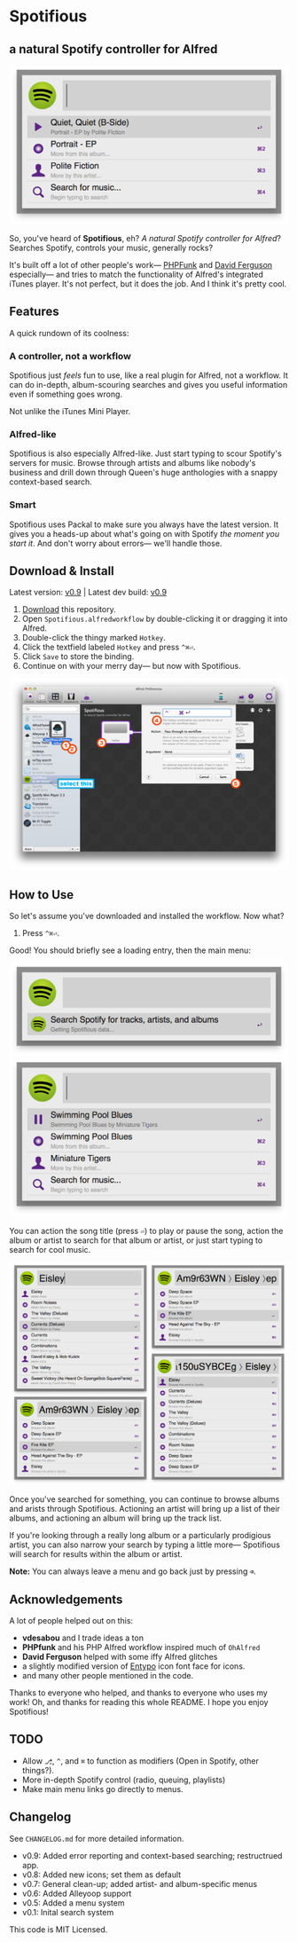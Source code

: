 # Spotifious #
## a natural Spotify controller for Alfred ##

![The magical interface](include/screenshots/hero_shot.png)

So, you've heard of **Spotifious**, eh? *A natural Spotify controller for
Alfred*? Searches Spotify, controls your music, generally rocks?

It's built off a lot of other people's work—
[PHPFunk](https://github.com/phpfunk/alfred-spotify-controls) and
[David Ferguson](http://jdfwarrior.tumblr.com/) especially— and tries to match
the functionality of Alfred's integrated iTunes player. It's not perfect, but it does the job. And I think it's pretty cool.

## Features ##

A quick rundown of its coolness:

### A controller, not a workflow ###

Spotifious just *feels* fun to use, like a real plugin for Alfred, not a workflow. It
can do in-depth, album-scouring searches and gives you useful information even if something goes wrong.

Not unlike the iTunes Mini Player.

### Alfred-like ###

Spotifious is also especially Alfred-like. Just start typing to scour Spotify's servers for music. Browse through artists and albums like nobody's business  and drill down through Queen's huge anthologies with a snappy context-based search.

### Smart ###

Spotifious uses Packal to make sure you always have the latest version. It gives you a heads-up about what's going on with Spotify *the moment you
start it*. And don't worry about errors— we'll handle those.

## Download & Install ##

Latest version: [v0.9](https://github.com/citelao/Spotify-for-Alfred/archive/master.zip) | Latest dev build: [v0.9](https://github.com/citelao/Spotify-for-Alfred/archive/dev.zip)

1. [Download](https://github.com/citelao/Spotify-for-Alfred/archive/master.zip)
this repository.
2. Open `Spotifious.alfredworkflow` by double-clicking it or dragging it into
Alfred.
3. Double-click the thingy marked `Hotkey`.
4. Click the textfield labeled `Hotkey` and press `^⌘⏎`.
5. Click `Save` to store the binding.
6. Continue on with your merry day— but now with Spotifious.

![A visual install guide](include/screenshots/install.png)

## How to Use ##

So let's assume you've downloaded and installed the workflow. Now what?

1. Press `^⌘⏎`.

Good! You should briefly see a loading entry, then the main menu:

![Loading...](include/screenshots/loading.png)
![Main Menu](include/screenshots/main_menu.png)

You can action the song title (press `⏎`) to play or pause the song, action 
the album or artist to search for that album or artist, or just start typing to 
search for cool music.

![Some cool screenshots](include/screenshots/compilation.png)

Once you've searched for something, you can continue to browse albums and arists through Spotifious. Actioning an artist will bring up a list of their albums, and actioning an album will bring up the track list.

If you're looking through a really long album or a particularly prodigious artist, you can also narrow your search by typing a little more— Spotifious will search for results within the album or artist.

**Note:** You can always leave a menu and go back just by pressing `⌫`.

## Acknowledgements ##

A lot of people helped out on this:

- **vdesabou** and I trade ideas a ton
- **PHPfunk** and his PHP Alfred workflow inspired much of `OhAlfred`
- **David Ferguson** helped with some iffy Alfred glitches
- a slightly modified version of [Entypo](http://www.entypo.com/) icon font face for icons.
- and many other people mentioned in the code.

Thanks to everyone who helped, and thanks to everyone who uses my work!
Oh, and thanks for reading this whole README. I hope you enjoy Spotifious!

## TODO ##

- Allow `⎇`, `^`, and `⌘` to function as modifiers (Open in Spotify, other things?).
- More in-depth Spotify control (radio, queuing, playlists)
- Make main menu links go directly to menus.

## Changelog ##

See `CHANGELOG.md` for more detailed information.

- v0.9: Added error reporting and context-based searching; restructrued app.
- v0.8: Added new icons; set them as default
- v0.7: General clean-up; added artist- and album-specific menus
- v0.6: Added Alleyoop support
- v0.5: Added a menu system
- v0.1: Inital search system

This code is MIT Licensed.